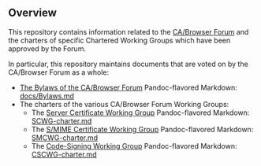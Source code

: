 ## Overview

This repository contains information related to the
[CA/Browser Forum](https://www.cabforum.org) and the charters of specific
Chartered Working Groups which have been approved by the Forum.

In particular, this repository maintains documents that are voted on by the CA/Browser Forum as a whole:
* [The Bylaws of the CA/Browser Forum](https://cabforum.org/bylaws/)
  Pandoc-flavored Markdown: [docs/Bylaws.md](Bylaws.md)
* The charters of the various CA/Browser Forum Working Groups:
  * The [Server Certificate Working Group](https://cabforum.org/working-groups/scwg/) Pandoc-flavored Markdown: [SCWG-charter.md](SCWG-charter.md)
  * The [S/MIME Certificate Working Group](https://cabforum.org/working-groups/smime-certificate-wg/) Pandoc-flavored Markdown: [SMCWG-charter.md](SMCWG-charter.md)
  * The [Code-Signing Working Group](https://cabforum.org/code-signing-working-group/) Pandoc-flavored Markdown: [CSCWG-charter.md](CSCWG-charter.md)
